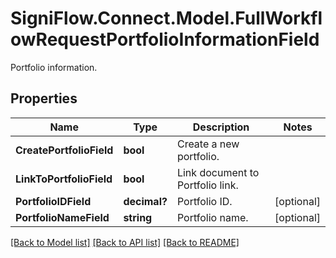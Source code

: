 # SigniFlow.Connect.Model.FullWorkflowRequestPortfolioInformationField
Portfolio information.

## Properties

Name | Type | Description | Notes
------------ | ------------- | ------------- | -------------
**CreatePortfolioField** | **bool** | Create a new portfolio. | 
**LinkToPortfolioField** | **bool** | Link document to Portfolio link. | 
**PortfolioIDField** | **decimal?** | Portfolio ID. | [optional] 
**PortfolioNameField** | **string** | Portfolio name. | [optional] 

[[Back to Model list]](../README.md#documentation-for-models) [[Back to API list]](../README.md#documentation-for-api-endpoints) [[Back to README]](../README.md)

